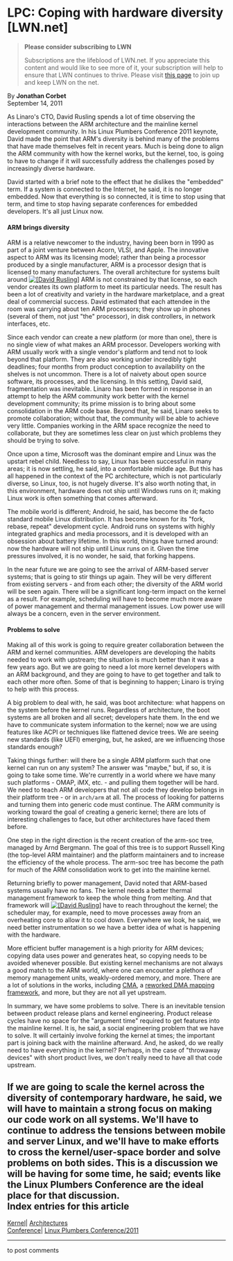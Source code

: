 # LPC: Coping with hardware diversity [LWN.net]

> **Please consider subscribing to LWN**
> 
> Subscriptions are the lifeblood of LWN.net. If you appreciate this content and would like to see more of it, your subscription will help to ensure that LWN continues to thrive. Please visit [this page](/Promo/nst-nag1/subscribe) to join up and keep LWN on the net. 

By **Jonathan Corbet**  
September 14, 2011 

As Linaro's CTO, David Rusling spends a lot of time observing the interactions between the ARM architecture and the mainline kernel development community. In his Linux Plumbers Conference 2011 keynote, David made the point that ARM's diversity is behind many of the problems that have made themselves felt in recent years. Much is being done to align the ARM community with how the kernel works, but the kernel, too, is going to have to change if it will successfully address the challenges posed by increasingly diverse hardware. 

David started with a brief note to the effect that he dislikes the "embedded" term. If a system is connected to the Internet, he said, it is no longer embedded. Now that everything is so connected, it is time to stop using that term, and time to stop having separate conferences for embedded developers. It's all just Linux now. 

#### ARM brings diversity

ARM is a relative newcomer to the industry, having been born in 1990 as part of a joint venture between Acorn, VLSI, and Apple. The innovative aspect to ARM was its licensing model; rather than being a processor produced by a single manufacturer, ARM is a processor design that is licensed to many manufacturers. The overall architecture for systems built around [![\[David Rusling\]](https://static.lwn.net/images/conf/2011/lpc/DavidRusling1a-sm.jpg)](/Articles/458770/) ARM is not constrained by that license, so each vendor creates its own platform to meet its particular needs. The result has been a lot of creativity and variety in the hardware marketplace, and a great deal of commercial success. David estimated that each attendee in the room was carrying about ten ARM processors; they show up in phones (several of them, not just "the" processor), in disk controllers, in network interfaces, etc. 

Since each vendor can create a new platform (or more than one), there is no single view of what makes an ARM processor. Developers working with ARM usually work with a single vendor's platform and tend not to look beyond that platform. They are also working under incredibly tight deadlines; four months from product conception to availability on the shelves is not uncommon. There is a lot of naivety about open source software, its processes, and the licensing. In this setting, David said, fragmentation was inevitable. Linaro has been formed in response in an attempt to help the ARM community work better with the kernel development community; its prime mission is to bring about some consolidation in the ARM code base. Beyond that, he said, Linaro seeks to promote collaboration; without that, the community will be able to achieve very little. Companies working in the ARM space recognize the need to collaborate, but they are sometimes less clear on just which problems they should be trying to solve. 

Once upon a time, Microsoft was the dominant empire and Linux was the upstart rebel child. Needless to say, Linux has been successful in many areas; it is now settling, he said, into a comfortable middle age. But this has all happened in the context of the PC architecture, which is not particularly diverse, so Linux, too, is not hugely diverse. It's also worth noting that, in this environment, hardware does not ship until Windows runs on it; making Linux work is often something that comes afterward. 

The mobile world is different; Android, he said, has become the de facto standard mobile Linux distribution. It has become known for its "fork, rebase, repeat" development cycle. Android runs on systems with highly integrated graphics and media processors, and it is developed with an obsession about battery lifetime. In this world, things have turned around: now the hardware will not ship until Linux runs on it. Given the time pressures involved, it is no wonder, he said, that forking happens. 

In the near future we are going to see the arrival of ARM-based server systems; that is going to stir things up again. They will be very different from existing servers - and from each other; the diversity of the ARM world will be seen again. There will be a significant long-term impact on the kernel as a result. For example, scheduling will have to become much more aware of power management and thermal management issues. Low power use will always be a concern, even in the server environment. 

#### Problems to solve

Making all of this work is going to require greater collaboration between the ARM and kernel communities. ARM developers are developing the habits needed to work with upstream; the situation is much better than it was a few years ago. But we are going to need a lot more kernel developers with an ARM background, and they are going to have to get together and talk to each other more often. Some of that is beginning to happen; Linaro is trying to help with this process. 

A big problem to deal with, he said, was boot architecture: what happens on the system before the kernel runs. Regardless of architecture, the boot systems are all broken and all secret; developers hate them. In the end we have to communicate system information to the kernel; now we are using features like ACPI or techniques like flattened device trees. We are seeing new standards (like UEFI) emerging, but, he asked, are we influencing those standards enough? 

Taking things further: will there be a single ARM platform such that one kernel can run on any system? The answer was "maybe," but, if so, it is going to take some time. We're currently in a world where we have many such platforms - OMAP, iMX, etc. - and pulling them together will be hard. We need to teach ARM developers that not all code they develop belongs in their platform tree - or in `arch/arm` at all. The process of looking for patterns and turning them into generic code must continue. The ARM community is working toward the goal of creating a generic kernel; there are lots of interesting challenges to face, but other architectures have faced them before. 

One step in the right direction is the recent creation of the arm-soc tree, managed by Arnd Bergmann. The goal of this tree is to support Russell King (the top-level ARM maintainer) and the platform maintainers and to increase the efficiency of the whole process. The arm-soc tree has become the path for much of the ARM consolidation work to get into the mainline kernel. 

Returning briefly to power management, David noted that ARM-based systems usually have no fans. The kernel needs a better thermal management framework to keep the whole thing from melting. And that framework will [![\[David Rusling\]](https://static.lwn.net/images/conf/2011/lpc/DavidRusling3a-sm.jpg)](/Articles/458771/) have to reach throughout the kernel; the scheduler may, for example, need to move processes away from an overheating core to allow it to cool down. Everywhere we look, he said, we need better instrumentation so we have a better idea of what is happening with the hardware. 

More efficient buffer management is a high priority for ARM devices; copying data uses power and generates heat, so copying needs to be avoided whenever possible. But existing kernel mechanisms are not always a good match to the ARM world, where one can encounter a plethora of memory management units, weakly-ordered memory, and more. There are a lot of solutions in the works, including [CMA](/Articles/450286/), a [reworked DMA mapping framework](/Articles/448470/), and more, but they are not all yet upstream. 

In summary, we have some problems to solve. There is an inevitable tension between product release plans and kernel engineering. Product release cycles have no space for the "argument time" required to get features into the mainline kernel. It is, he said, a social engineering problem that we have to solve. It will certainly involve forking the kernel at times; the important part is joining back with the mainline afterward. And, he asked, do we really need to have everything in the kernel? Perhaps, in the case of "throwaway devices" with short product lives, we don't really need to have all that code upstream. 

If we are going to scale the kernel across the diversity of contemporary hardware, he said, we will have to maintain a strong focus on making our code work on all systems. We'll have to continue to address the tensions between mobile and server Linux, and we'll have to make efforts to cross the kernel/user-space border and solve problems on both sides. This is a discussion we will be having for some time, he said; events like the Linux Plumbers Conference are the ideal place for that discussion.  
Index entries for this article  
---  
[Kernel](/Kernel/Index)| [Architectures](/Kernel/Index#Architectures)  
[Conference](/Archives/ConferenceIndex/)| [Linux Plumbers Conference/2011](/Archives/ConferenceIndex/#Linux_Plumbers_Conference-2011)  
  


* * *

to post comments 
